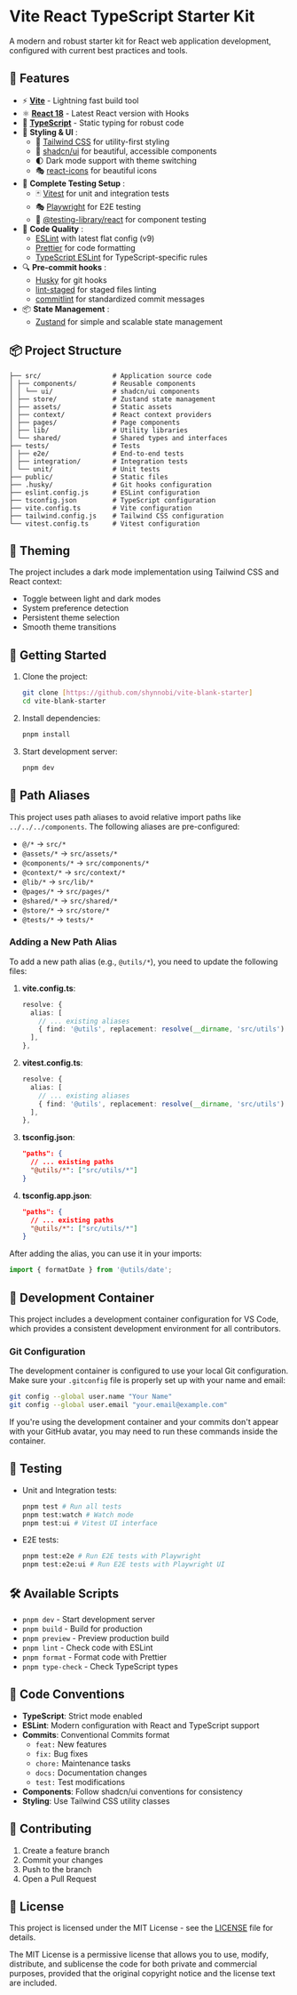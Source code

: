 # Vite React TypeScript Starter Kit

A modern and robust starter kit for React web application development, configured with current best practices and tools.

## 🚀 Features

- ⚡️ **[Vite](https://vitejs.dev/)** - Lightning fast build tool
- ⚛️ **[React 18](https://react.dev/)** - Latest React version with Hooks
- 📝 **[TypeScript](https://www.typescriptlang.org/)** - Static typing for robust code
- 🎨 **Styling & UI** :
  - 🌊 [Tailwind CSS](https://tailwindcss.com/) for utility-first styling
  - 🎯 [shadcn/ui](https://ui.shadcn.com/) for beautiful, accessible components
  - 🌓 Dark mode support with theme switching
  - 🎭 [react-icons](https://react-icons.github.io/react-icons/) for beautiful icons
- 🧪 **Complete Testing Setup** :
  - 🃏 [Vitest](https://vitest.dev/) for unit and integration tests
  - 🎭 [Playwright](https://playwright.dev/) for E2E testing
  - 🧪 [@testing-library/react](https://testing-library.com/react) for component testing
- 📏 **Code Quality** :
  - [ESLint](https://eslint.org/) with latest flat config (v9)
  - [Prettier](https://prettier.io/) for code formatting
  - [TypeScript ESLint](https://typescript-eslint.io/) for TypeScript-specific rules
- 🔍 **Pre-commit hooks** :
  - [Husky](https://typicode.github.io/husky/) for git hooks
  - [lint-staged](https://github.com/okonet/lint-staged) for staged files linting
  - [commitlint](https://commitlint.js.org/) for standardized commit messages
- 📦 **State Management** :
  - [Zustand](https://zustand-demo.pmnd.rs/) for simple and scalable state management

## 📦 Project Structure

```
├── src/                  # Application source code
│ ├── components/         # Reusable components
│ │ └── ui/               # shadcn/ui components
│ ├── store/              # Zustand state management
│ ├── assets/             # Static assets
│ ├── context/            # React context providers
│ ├── pages/              # Page components
│ ├── lib/                # Utility libraries
│ └── shared/             # Shared types and interfaces
├── tests/                # Tests
│ ├── e2e/                # End-to-end tests
│ ├── integration/        # Integration tests
│ └── unit/               # Unit tests
├── public/               # Static files
├── .husky/               # Git hooks configuration
├── eslint.config.js      # ESLint configuration
├── tsconfig.json         # TypeScript configuration
├── vite.config.ts        # Vite configuration
├── tailwind.config.js    # Tailwind CSS configuration
└── vitest.config.ts      # Vitest configuration
```

## 🎨 Theming

The project includes a dark mode implementation using Tailwind CSS and React context:

- Toggle between light and dark modes
- System preference detection
- Persistent theme selection
- Smooth theme transitions

## 🚀 Getting Started

1. Clone the project:

   ```bash
   git clone [https://github.com/shynnobi/vite-blank-starter]
   cd vite-blank-starter
   ```

2. Install dependencies:

   ```bash
   pnpm install
   ```

3. Start development server:
   ```bash
   pnpm dev
   ```

## 🔄 Path Aliases

This project uses path aliases to avoid relative import paths like `../../../components`. The following aliases are pre-configured:

- `@/*` → `src/*`
- `@assets/*` → `src/assets/*`
- `@components/*` → `src/components/*`
- `@context/*` → `src/context/*`
- `@lib/*` → `src/lib/*`
- `@pages/*` → `src/pages/*`
- `@shared/*` → `src/shared/*`
- `@store/*` → `src/store/*`
- `@tests/*` → `tests/*`

### Adding a New Path Alias

To add a new path alias (e.g., `@utils/*`), you need to update the following files:

1. **vite.config.ts**:

   ```typescript
   resolve: {
     alias: [
       // ... existing aliases
       { find: '@utils', replacement: resolve(__dirname, 'src/utils') },
     ],
   },
   ```

2. **vitest.config.ts**:

   ```typescript
   resolve: {
     alias: [
       // ... existing aliases
       { find: '@utils', replacement: resolve(__dirname, 'src/utils') },
     ],
   },
   ```

3. **tsconfig.json**:

   ```json
   "paths": {
     // ... existing paths
     "@utils/*": ["src/utils/*"]
   }
   ```

4. **tsconfig.app.json**:
   ```json
   "paths": {
     // ... existing paths
     "@utils/*": ["src/utils/*"]
   }
   ```

After adding the alias, you can use it in your imports:

```typescript
import { formatDate } from '@utils/date';
```

## 🔧 Development Container

This project includes a development container configuration for VS Code, which provides a consistent development environment for all contributors.

### Git Configuration

The development container is configured to use your local Git configuration. Make sure your `.gitconfig` file is properly set up with your name and email:

```bash
git config --global user.name "Your Name"
git config --global user.email "your.email@example.com"
```

If you're using the development container and your commits don't appear with your GitHub avatar, you may need to run these commands inside the container.

## 🧪 Testing

- Unit and Integration tests:

  ```bash
  pnpm test # Run all tests
  pnpm test:watch # Watch mode
  pnpm test:ui # Vitest UI interface
  ```

- E2E tests:
  ```bash
  pnpm test:e2e # Run E2E tests with Playwright
  pnpm test:e2e:ui # Run E2E tests with Playwright UI
  ```

## 🛠️ Available Scripts

- `pnpm dev` - Start development server
- `pnpm build` - Build for production
- `pnpm preview` - Preview production build
- `pnpm lint` - Check code with ESLint
- `pnpm format` - Format code with Prettier
- `pnpm type-check` - Check TypeScript types

## 📝 Code Conventions

- **TypeScript**: Strict mode enabled
- **ESLint**: Modern configuration with React and TypeScript support
- **Commits**: Conventional Commits format
  - `feat:` New features
  - `fix:` Bug fixes
  - `chore:` Maintenance tasks
  - `docs:` Documentation changes
  - `test:` Test modifications
- **Components**: Follow shadcn/ui conventions for consistency
- **Styling**: Use Tailwind CSS utility classes

## 🤝 Contributing

1. Create a feature branch
2. Commit your changes
3. Push to the branch
4. Open a Pull Request

## 📄 License

This project is licensed under the MIT License - see the [LICENSE](./LICENSE) file for details.

The MIT License is a permissive license that allows you to use, modify, distribute, and sublicense the code for both private and commercial purposes, provided that the original copyright notice and the license text are included.
